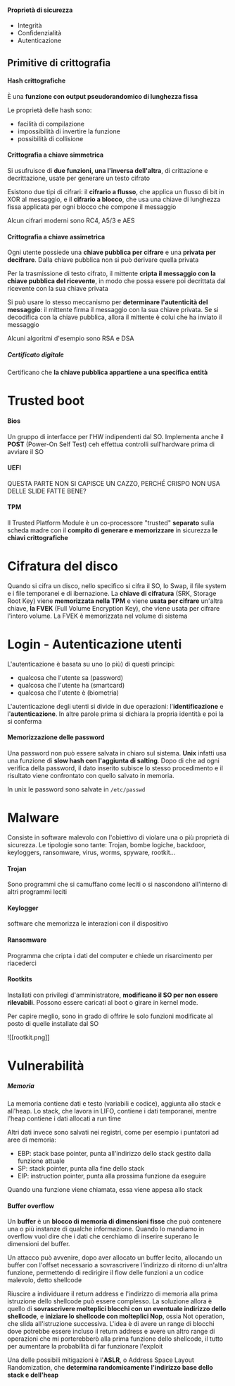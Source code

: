 #### Proprietà di sicurezza
- Integrità 
- Confidenzialità
- Autenticazione

## Primitive di crittografia
#### Hash crittografiche
È una **funzione con output pseudorandomico di lunghezza fissa**

Le proprietà delle hash sono:
- facilità di compilazione
- impossibilità di invertire la funzione
- possibilità di collisione 

#### Crittografia a chiave simmetrica
Si usufruisce di **due funzioni, una l'inversa dell'altra**, di crittazione e decrittazione, usate per generare un testo cifrato

Esistono due tipi di cifrari: il **cifrario a flusso**, che applica un flusso di bit in XOR al messaggio, e il **cifrario a blocco**, che usa una chiave di lunghezza fissa applicata per ogni blocco che compone il messaggio

Alcun cifrari moderni sono RC4, A5/3 e AES

#### Crittografia a chiave assimetrica
Ogni utente possiede una **chiave pubblica per cifrare** e una **privata per decifrare**. Dalla chiave pubblica non si può derivare quella privata

Per la trasmissione di testo cifrato, il mittente **cripta il messaggio con la chiave pubblica del ricevente**, in modo che possa essere poi decrittata dal ricevente con la sua chiave privata 

Si può usare lo stesso meccanismo per **determinare l'autenticità del messaggio**: il mittente firma il messaggio con la sua chiave privata. Se si decodifica con la chiave pubblica, allora il mittente è colui che ha inviato il messaggio

Alcuni algoritmi d'esempio sono RSA e DSA

##### Certificato digitale
Certificano che **la chiave pubblica appartiene a una specifica entità** 

# Trusted boot
#### Bios 
Un gruppo di interfacce per l'HW indipendenti dal SO. Implementa anche il **POST** (Power-On Self Test) ceh effettua controlli sull'hardware prima di avviare il SO

#### UEFI
QUESTA PARTE NON SI CAPISCE UN CAZZO, PERCHÉ CRISPO NON USA DELLE SLIDE FATTE BENE?

#### TPM
Il Trusted Platform Module è un co-processore "trusted" **separato** sulla scheda madre con il **compito di generare e memorizzare** in sicurezza **le chiavi crittografiche**

# Cifratura del disco
Quando si cifra un disco, nello specifico si cifra il SO, lo Swap, il file system e i file temporanei e di ibernazione. La **chiave di cifratura** (SRK, Storage Root Key) viene **memorizzata nella TPM** e viene **usata per cifrare** un'altra chiave, **la FVEK** (Full Volume Encryption Key), che viene usata per cifrare l'intero volume. La FVEK è memorizzata nel volume di sistema

# Login - Autenticazione utenti
L'autenticazione è basata su uno (o più) di questi principi:
- qualcosa che l'utente sa (password)
- qualcosa che l'utente ha (smartcard)
- qualcosa che l'utente è (biometria)

L'autenticazione degli utenti si divide in due operazioni: l'**identificazione** e l'**autenticazione**. In altre parole prima si dichiara la propria identità e poi la si conferma

#### Memorizzazione delle password
Una password non può essere salvata in chiaro sul sistema. **Unix** infatti usa una funzione di **slow hash con l'aggiunta di salting**. Dopo di che ad ogni verifica della password, il dato inserito subisce lo stesso procedimento e il risultato viene confrontato con quello salvato in memoria.

In unix le password sono salvate in `/etc/passwd`

# Malware
Consiste in software malevolo con l'obiettivo di violare una o più proprietà di sicurezza. Le tipologie sono tante: Trojan, bombe logiche, backdoor, keyloggers, ransomware, virus, worms, spyware, rootkit...

#### Trojan
Sono programmi che si camuffano come leciti o si nascondono all'interno di altri programmi leciti

#### Keylogger
software che memorizza le interazioni con il dispositivo

#### Ransomware
Programma che cripta i dati del computer e chiede un risarcimento per riacederci

#### Rootkits
Installati con privilegi d'amministratore, **modificano il SO per non essere rilevabili**. Possono essere caricati al boot o girare in kernel mode.

Per capire meglio, sono in grado di offrire le solo funzioni modificate al posto di quelle installate dal SO

![[rootkit.png]]

# Vulnerabilità
##### Memoria
La memoria contiene dati e testo (variabili e codice), aggiunta allo stack e all'heap. Lo stack, che lavora in LIFO, contiene i dati temporanei, mentre l'heap contiene i dati allocati a run time

Altri dati invece sono salvati nei registri, come per esempio i puntatori ad aree di memoria:
- EBP: stack base pointer, punta all'indirizzo dello stack gestito dalla funzione attuale
- SP: stack pointer, punta alla fine dello stack
- EIP: instruction pointer, punta alla prossima funzione da eseguire

Quando una funzione viene chiamata, essa viene appesa allo stack 

#### Buffer overflow
Un **buffer** è un **blocco di memoria di dimensioni fisse** che può contenere una o più instanze di qualche informazione. Quando lo mandiamo in overflow vuol dire che i dati che cerchiamo di inserire superano le dimensioni del buffer. 

Un attacco può avvenire, dopo aver allocato un buffer lecito, allocando un buffer con l'offset necessario a sovrascrivere l'indirizzo di ritorno di un'altra funzione, permettendo di redirigire il flow delle funzioni a un codice malevolo, detto shellcode

Riuscire a individuare il return address e l'indirizzo di memoria alla prima istruzione dello shellcode può essere complesso. La soluzione allora è quello di **sovrascrivere molteplici blocchi con un eventuale indirizzo dello shellcode**, e **iniziare lo shellcode con molteplici Nop**, ossia Not operation, che slida all'istruzione successiva.
L'idea è di avere un range di blocchi dove potrebbe essere incluso il return address e avere un altro range di operazioni che mi porterebberò alla prima funzione dello shellcode, il tutto per aumentare la probabilità di far funzionare l'exploit

Una delle possibili mitigazioni è l'**ASLR**, o Address Space Layout Randomization, che **determina randomicamente l'indirizzo base dello stack e dell'heap**